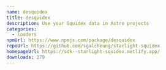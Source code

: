 ```yaml
---
name: desquidex
title: desquidex
description: Use your Squidex data in Astro projects
categories:
  - loaders
npmUrl: https://www.npmjs.com/package/desquidex
repoUrl: https://github.com/sgalcheung/starlight-squidex
homepageUrl: https://sdk--starlight-squidex.netlify.app/
downloads: 279
---
```

